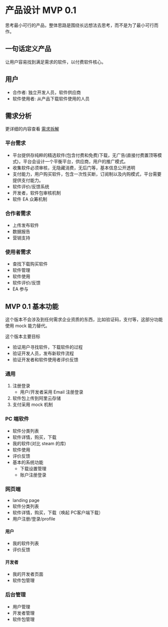 # 产品设计 MVP 0.1

思考最小可行的产品，整体思路是围绕长远想法去思考，而不是为了最小可行而作。

## 一句话定义产品
让用户容易找到满足需求的软件，以付费软件核心。

## 用户
- 合作者: 独立开发人员，软件供应商
- 软件使用者: 从产品下载软件使用的人员

## 需求分析
更详细的内容查看 [需求拆解](./../requirement-slicing/README.md)

### 平台需求
- 平台提供存纯粹的精选软件(包含付费和免费)下载，无广告(直接付费置顶等模式)，平台会设计一个平衡平台，供应商，用户的推广模式。
- 收集软件必须审核，无隐藏消费，无后门等，基本信息公开透明
- 支付能力，用户购买软件，包含一次性买断，订阅制以及内购模式，平台需要提供支付能力。
- 软件评价/反馈系统
- 开发者，软件包审核机制
- 软件 EA 众筹机制

### 合作者需求
- 上传发布软件
- 数据报告
- 营销支持

### 使用者需求
- 查找下载购买软件
- 软件管理
- 软件使用
- 软件评价/反馈
- EA 参与

## MVP 0.1 基本功能
这个版本不会涉及到任何需求企业资质的东西，比如验证码，支付等，这部分功能使用 mock 能力替代。

这个版本主要目标
- 验证用户寻找软件，下载软件的过程
- 验证开发人员，发布新软件流程
- 验证开发者和软件使用者评价反馈


### 通用
1. 注册登录
    - 用户/开发者采用 Email 注册登录
2. 软件包上传到阿里云存储
3. 支付采用 mock 机制

### PC 端软件
- 软件分类列表
- 软件详情，购买，下载
- 我的软件(对比 steam 的库)
- 软件使用
- 评价反馈
- 基本的系统功能
    - 下载设置管理
    - 账户注册登录
### 网页端
- landing page
- 软件分类列表
- 软件详情，购买，下载（唤起 PC客户端下载）
- 用户注册/登录/profile
#### 用户
- 我的软件列表
- 评价反馈
#### 开发者
- 我的开发者页面
- 软件包管理

### 后台管理
- 用户管理
- 开发者管理
- 软件包管理


